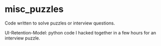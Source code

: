 # misc_puzzles

Code written to solve puzzles or interview questions.

UI-Retention-Model: python code I hacked together in a few hours for an interview puzzle.
